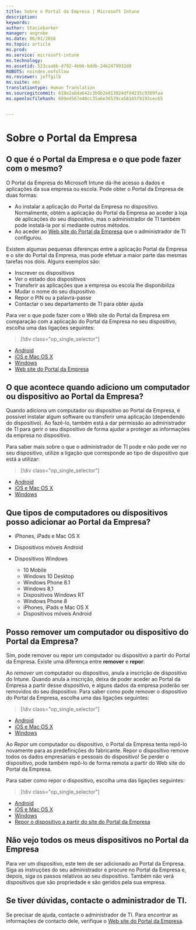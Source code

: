 ```yaml
---
title: Sobre o Portal da Empresa | Microsoft Intune
description: 
keywords: 
author: Staciebarker
manager: angrobe
ms.date: 06/01/2016
ms.topic: article
ms.prod: 
ms.service: microsoft-intune
ms.technology: 
ms.assetid: 523caa6b-d792-4bb6-bddb-24b2479932d8
ROBOTS: noindex,nofollow
ms.reviewer: jeffgilb
ms.suite: ems
translationtype: Human Translation
ms.sourcegitcommit: 618e2abda642c3b9b2e813824dfd4235c9309faa
ms.openlocfilehash: 609ed567e40cc35a6e36539ca58165f9193cec65


---
```


# Sobre o Portal da Empresa

## O que é o Portal da Empresa e o que pode fazer com o mesmo?
O Portal da Empresa do Microsoft Intune dá-lhe acesso a dados e aplicações da sua empresa ou escola. Pode obter o Portal da Empresa de duas formas:

- Ao instalar a aplicação do Portal da Empresa no dispositivo. Normalmente, obtém a aplicação do Portal da Empresa ao aceder à loja de aplicações do seu dispositivo, mas o administrador de TI também pode instalá-la por si mediante outros métodos.
- Ao aceder ao [Web site do Portal da Empresa](http://portal.manage.microsoft.com) que o administrador de TI configurou.

Existem algumas pequenas diferenças entre a aplicação Portal da Empresa e o site do Portal da Empresa, mas pode efetuar a maior parte das mesmas tarefas nos dois. Alguns exemplos são:

- Inscrever os dispositivos
- Ver o estado dos dispositivos
- Transferir as aplicações que a empresa ou escola lhe disponibiliza
- Mudar o nome do seu dispositivo
- Repor o PIN ou a palavra-passe
- Contactar o seu departamento de TI para obter ajuda

Para ver o que pode fazer com o Web site do Portal da Empresa em comparação com a aplicação do Portal da Empresa no seu dispositivo, escolha uma das ligações seguintes:

> [!div class="op_single_selector"]
- [Android](using-your-android-device-with-intune.md)
- [iOS e Mac OS X](using-your-ios-or-mac-os-x-device-with-intune.md)
- [Windows](using-your-windows-device-with-intune.md)
- [Web site do Portal da Empresa](using-the-intune-company-portal-website.md)

## O que acontece quando adiciono um computador ou dispositivo ao Portal da Empresa?
Quando adiciona um computador ou dispositivo ao Portal da Empresa, é possível instalar algum software ou transferir uma aplicação (dependendo do dispositivo).  Ao fazê-lo, também está a dar permissão ao administrador de TI para gerir o seu dispositivo de forma ajudar a proteger as informações da empresa no dispositivo.

Para saber mais sobre o que o administrador de TI pode e não pode ver no seu dispositivo, utilize a ligação que corresponde ao tipo de dispositivo que está a utilizar:

> [!div class="op_single_selector"]
- [Android](what-happens-if-you-install-the-company-portal-app-and-enroll-your-device-in-intune-android.md)
- [iOS e Mac OS X](what-happens-if-you-install-the-company-portal-app-and-enroll-your-device-in-intune-ios.md)
- [Windows](what-can-your-it-administrator-see-when-you-enroll-your-device-in-intune-windows.md)

## Que tipos de computadores ou dispositivos posso adicionar ao Portal da Empresa?

-   iPhones, iPads e Mac OS X

-   Dispositivos móveis Android

-   Dispositivos Windows
    -   10 Mobile
    -   Windows 10 Desktop
    -   Windows Phone 8.1
    -   Windows 8,1
    -   Dispositivos Windows RT
    -   Windows Phone 8
    -   iPhones, iPads e Mac OS X
    -   Dispositivos móveis Android


## Posso remover um computador ou dispositivo do Portal da Empresa?
Sim, pode remover ou repor um computador ou dispositivo a partir do Portal da Empresa. Existe uma diferença entre **remover** e **repor**:

Ao *remover* um computador ou dispositivo, anula a inscrição de dispositivo do Intune. Quando anula a inscrição, deixa de poder aceder ao Portal da Empresa a partir desse dispositivo, e alguns dados da empresa poderão ser removidos do seu dispositivo. Para saber como pode remover o dispositivo do Portal da Empresa, escolha uma das ligações seguintes:

> [!div class="op_single_selector"]
- [Android](unenroll-your-device-from-intune-android.md)
- [iOS e Mac OS X](unenroll-your-device-from-intune-ios.md)
- [Windows](unenroll-your-device-from-intune-windows.md)

Ao *Repor* um computador ou dispositivo, o Portal da Empresa tenta repô-lo novamente para as predefinições do fabricante. Repor o dispositivo remove todos os dados empresariais e pessoais do dispositivo! Se perder o dispositivo, pode também repô-lo de forma remota a partir do Web site do Portal da Empresa.

Para saber como repor o dispositivo, escolha uma das ligações seguintes:

> [!div class="op_single_selector"]
- [Android](reset-erase-your-lost-or-stolen-device-android.md)
- [iOS e Mac OS X](reset-erase-your-lost-or-stolen-device-ios.md)
- [Windows](reset-erase-your-lost-or-stolen-device-windows.md)
- [Repor o dispositivo a partir do site do Portal da Empresa](reset-your-device-cpwebsite.md)

## Não vejo todos os meus dispositivos no Portal da Empresa
Para ver um dispositivo, este tem de ser adicionado ao Portal da Empresa. Siga as instruções do seu administrador e procure no Portal da Empresa e, depois, siga os passos relativos ao seu dispositivo. Também não verá dispositivos que são propriedade e são geridos pela sua empresa.

## Se tiver dúvidas, contacte o administrador de TI.
Se precisar de ajuda, contacte o administrador de TI. Para encontrar as informações de contacto dele, verifique o [Web site do Portal da Empresa](http://portal.manage.microsoft.com).



<!--HONumber=Jul16_HO4-->


